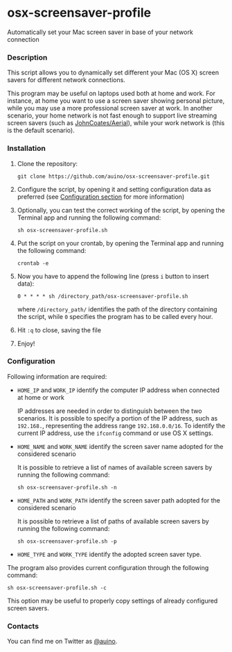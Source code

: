 # osx-screensaver-profile
Automatically set your Mac screen saver in base of your network connection

### Description ###

This script allows you to dynamically set different your Mac (OS X) screen savers for different network connections.

This program may be useful on laptops used both at home and work.
For instance, at home you want to use a screen saver showing personal picture, while you may use a more professional screen saver at work.
In another scenario, your home network is not fast enough to support live streaming screen savers (such as [JohnCoates/Aerial](https://github.com/JohnCoates/Aerial/)), while your work network is (this is the default scenario).

### Installation ###

 1. Clone the repository:

    ```
    git clone https://github.com/auino/osx-screensaver-profile.git
    ```

 2. Configure the script, by opening it and setting configuration data as preferred (see [Configuration section](#configuration) for more information)
 3. Optionally, you can test the correct working of the script, by opening the Terminal app and running the following command:

    ```
    sh osx-screensaver-profile.sh
    ```

 4. Put the script on your crontab, by opening the Terminal app and running the following command:

    ```
    crontab -e
    ```

 5. Now you have to append the following line (press `i` button to insert data):

    ```
    0 * * * * sh /directory_path/osx-screensaver-profile.sh
    ```

    where `/directory_path/` identifies the path of the directory containing the script, while `0` specifies the program has to be called every hour.
 6. Hit `:q` to close, saving the file
 7. Enjoy!

### Configuration ###

Following information are required:
 * `HOME_IP` and `WORK_IP` identify the computer IP address when connected at home or work

   IP addresses are needed in order to distinguish between the two scenarios.
   It is possible to specify a portion of the IP address, such as `192.168.`, representing the address range `192.168.0.0/16`.
   To identify the current IP address, use the `ifconfig` command or use OS X settings.

 * `HOME_NAME` and `WORK_NAME` identify the screen saver name adopted for the considered scenario

   It is possible to retrieve a list of names of available screen savers by running the following command:

   ```
   sh osx-screensaver-profile.sh -n
   ```

 * `HOME_PATH` and `WORK_PATH` identify the screen saver path adopted for the considered scenario

   It is possible to retrieve a list of paths of available screen savers by running the following command:

   ```
   sh osx-screensaver-profile.sh -p
   ```

 * `HOME_TYPE` and `WORK_TYPE` identify the adopted screen saver type.

The program also provides current configuration through the following command:

```
sh osx-screensaver-profile.sh -c
```

This option may be useful to properly copy settings of already configured screen savers.

### Contacts ###

You can find me on Twitter as [@auino](https://twitter.com/auino).
